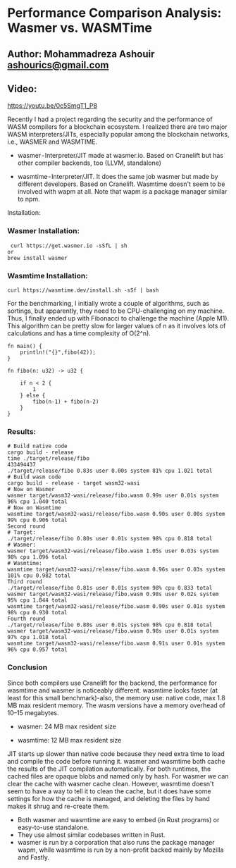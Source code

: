 # Performance Comparison Analysis: Wasmer vs. WASMTime

## Author: Mohammadreza Ashouir <ashourics@gmail.com>

## Video:
https://youtu.be/0c5SmgT1_P8


Recently I had a project regarding the security and the performance of WASM compilers for a blockchain ecosystem. I realized there are two major WASM interpreters/JITs, especially popular among the blockchain networks, i.e., WASMER and WASMTIME.

- wasmer - Interpreter/JIT made at wasmer.io. Based on Cranelift but has other compiler backends, too (LLVM, standalone)

- wasmtime - Interpreter/JIT. It does the same job wasmer but made by different developers. Based on Cranelift. Wasmtime doesn't seem to be involved with wapm at all. Note that wapm is a package manager similar to npm.

Installation:

### Wasmer Installation:
```
 curl https://get.wasmer.io -sSfL | sh
or
brew install wasmer
```

### Wasmtime Installation: 
```
curl https://wasmtime.dev/install.sh -sSf | bash
```

For the benchmarking, I initially wrote a couple of algorithms, such as sortings, but apparently, they need to be CPU-challenging on my machine. Thus, I finally ended up with Fibonacci to challenge the machine (Apple M1). This algorithm can be pretty slow for larger values of n as it involves lots of calculations and has a time complexity of O(2^n).

```
fn main() {
    println!("{}",fibo(42));
}

fn fibo(n: u32) -> u32 {

    if n < 2 {
        1
    } else {
        fibo(n-1) + fibo(n-2)
    }
}
```


### Results:

```
# Build native code
cargo build - release
time ./target/release/fibo
433494437
./target/release/fibo 0.83s user 0.00s system 81% cpu 1.021 total
# Build wasm code
cargo build - release - target wasm32-wasi
# Now on Wasmer
wasmer target/wasm32-wasi/release/fibo.wasm 0.99s user 0.01s system 96% cpu 1.040 total
# Now on Wasmtime
wasmtime target/wasm32-wasi/release/fibo.wasm 0.90s user 0.00s system 99% cpu 0.906 total
Second round
# Target:
./target/release/fibo 0.80s user 0.01s system 98% cpu 0.818 total
# Wasmer:
wasmer target/wasm32-wasi/release/fibo.wasm 1.05s user 0.03s system 98% cpu 1.096 total
# Wasmtime:
wasmtime target/wasm32-wasi/release/fibo.wasm 0.96s user 0.03s system 101% cpu 0.982 total
Third round
./target/release/fibo 0.81s user 0.01s system 98% cpu 0.833 total
wasmer target/wasm32-wasi/release/fibo.wasm 0.98s user 0.02s system 95% cpu 1.044 total
wasmtime target/wasm32-wasi/release/fibo.wasm 0.90s user 0.01s system 98% cpu 0.930 total
Fourth round
./target/release/fibo 0.80s user 0.01s system 98% cpu 0.818 total
wasmer target/wasm32-wasi/release/fibo.wasm 0.98s user 0.01s system 97% cpu 1.018 total
wasmtime target/wasm32-wasi/release/fibo.wasm 0.91s user 0.01s system 96% cpu 0.957 total
```

### Conclusion
Since both compilers use Cranelift for the backend, the performance for wasmtime and wasmer is noticeably different. wasmtime looks faster (at least for this small benchmark)-also, the memory use: native code, max 1.8 MB max resident memory. The wasm versions have a memory overhead of 10–15 megabytes.

- wasmer: 24 MB max resident size

- wasmtime: 12 MB max resident size

JIT starts up slower than native code because they need extra time to load and compile the code before running it.
wasmer and wasmtime both cache the results of the JIT compilation automatically. For both runtimes, the cached files are opaque blobs and named only by hash. For wasmer we can clear the cache with wasmer cache clean. However, wasmtime doesn't seem to have a way to tell it to clean the cache, but it does have some settings for how the cache is managed, and deleting the files by hand makes it shrug and re-create them.

- Both wasmer and wasmtime are easy to embed (in Rust programs) or easy-to-use standalone.
- They use almost similar codebases written in Rust.
- wasmer is run by a corporation that also runs the package manager wapm, while wasmtime is run by a non-profit backed mainly by Mozilla and Fastly.
